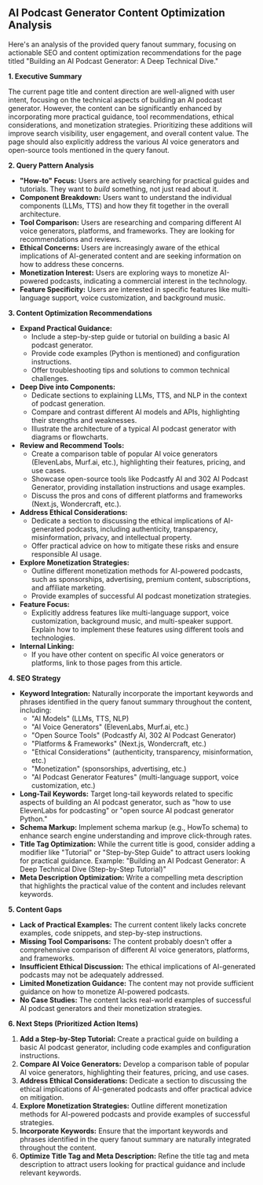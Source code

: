 ## AI Podcast Generator Content Optimization Analysis

Here's an analysis of the provided query fanout summary, focusing on actionable SEO and content optimization recommendations for the page titled "Building an AI Podcast Generator: A Deep Technical Dive."

**1. Executive Summary**

The current page title and content direction are well-aligned with user intent, focusing on the technical aspects of building an AI podcast generator. However, the content can be significantly enhanced by incorporating more practical guidance, tool recommendations, ethical considerations, and monetization strategies.  Prioritizing these additions will improve search visibility, user engagement, and overall content value.  The page should also explicitly address the various AI voice generators and open-source tools mentioned in the query fanout.

**2. Query Pattern Analysis**

*   **"How-to" Focus:** Users are actively searching for practical guides and tutorials. They want to *build* something, not just read about it.
*   **Component Breakdown:**  Users want to understand the individual components (LLMs, TTS) and how they fit together in the overall architecture.
*   **Tool Comparison:**  Users are researching and comparing different AI voice generators, platforms, and frameworks. They are looking for recommendations and reviews.
*   **Ethical Concerns:**  Users are increasingly aware of the ethical implications of AI-generated content and are seeking information on how to address these concerns.
*   **Monetization Interest:**  Users are exploring ways to monetize AI-powered podcasts, indicating a commercial interest in the technology.
*   **Feature Specificity:** Users are interested in specific features like multi-language support, voice customization, and background music.

**3. Content Optimization Recommendations**

*   **Expand Practical Guidance:**
    *   Include a step-by-step guide or tutorial on building a basic AI podcast generator.
    *   Provide code examples (Python is mentioned) and configuration instructions.
    *   Offer troubleshooting tips and solutions to common technical challenges.
*   **Deep Dive into Components:**
    *   Dedicate sections to explaining LLMs, TTS, and NLP in the context of podcast generation.
    *   Compare and contrast different AI models and APIs, highlighting their strengths and weaknesses.
    *   Illustrate the architecture of a typical AI podcast generator with diagrams or flowcharts.
*   **Review and Recommend Tools:**
    *   Create a comparison table of popular AI voice generators (ElevenLabs, Murf.ai, etc.), highlighting their features, pricing, and use cases.
    *   Showcase open-source tools like Podcastfy AI and 302 AI Podcast Generator, providing installation instructions and usage examples.
    *   Discuss the pros and cons of different platforms and frameworks (Next.js, Wondercraft, etc.).
*   **Address Ethical Considerations:**
    *   Dedicate a section to discussing the ethical implications of AI-generated podcasts, including authenticity, transparency, misinformation, privacy, and intellectual property.
    *   Offer practical advice on how to mitigate these risks and ensure responsible AI usage.
*   **Explore Monetization Strategies:**
    *   Outline different monetization methods for AI-powered podcasts, such as sponsorships, advertising, premium content, subscriptions, and affiliate marketing.
    *   Provide examples of successful AI podcast monetization strategies.
*   **Feature Focus:**
    *   Explicitly address features like multi-language support, voice customization, background music, and multi-speaker support.  Explain how to implement these features using different tools and technologies.
*   **Internal Linking:**
    *   If you have other content on specific AI voice generators or platforms, link to those pages from this article.

**4. SEO Strategy**

*   **Keyword Integration:**  Naturally incorporate the important keywords and phrases identified in the query fanout summary throughout the content, including:
    *   "AI Models" (LLMs, TTS, NLP)
    *   "AI Voice Generators" (ElevenLabs, Murf.ai, etc.)
    *   "Open Source Tools" (Podcastfy AI, 302 AI Podcast Generator)
    *   "Platforms & Frameworks" (Next.js, Wondercraft, etc.)
    *   "Ethical Considerations" (authenticity, transparency, misinformation, etc.)
    *   "Monetization" (sponsorships, advertising, etc.)
    *   "AI Podcast Generator Features" (multi-language support, voice customization, etc.)
*   **Long-Tail Keywords:** Target long-tail keywords related to specific aspects of building an AI podcast generator, such as "how to use ElevenLabs for podcasting" or "open source AI podcast generator Python."
*   **Schema Markup:** Implement schema markup (e.g., HowTo schema) to enhance search engine understanding and improve click-through rates.
*   **Title Tag Optimization:** While the current title is good, consider adding a modifier like "Tutorial" or "Step-by-Step Guide" to attract users looking for practical guidance.  Example: "Building an AI Podcast Generator: A Deep Technical Dive (Step-by-Step Tutorial)"
*   **Meta Description Optimization:** Write a compelling meta description that highlights the practical value of the content and includes relevant keywords.

**5. Content Gaps**

*   **Lack of Practical Examples:** The current content likely lacks concrete examples, code snippets, and step-by-step instructions.
*   **Missing Tool Comparisons:**  The content probably doesn't offer a comprehensive comparison of different AI voice generators, platforms, and frameworks.
*   **Insufficient Ethical Discussion:** The ethical implications of AI-generated podcasts may not be adequately addressed.
*   **Limited Monetization Guidance:** The content may not provide sufficient guidance on how to monetize AI-powered podcasts.
*   **No Case Studies:** The content lacks real-world examples of successful AI podcast generators and their monetization strategies.

**6. Next Steps (Prioritized Action Items)**

1.  **Add a Step-by-Step Tutorial:**  Create a practical guide on building a basic AI podcast generator, including code examples and configuration instructions.
2.  **Compare AI Voice Generators:**  Develop a comparison table of popular AI voice generators, highlighting their features, pricing, and use cases.
3.  **Address Ethical Considerations:**  Dedicate a section to discussing the ethical implications of AI-generated podcasts and offer practical advice on mitigation.
4.  **Explore Monetization Strategies:**  Outline different monetization methods for AI-powered podcasts and provide examples of successful strategies.
5.  **Incorporate Keywords:**  Ensure that the important keywords and phrases identified in the query fanout summary are naturally integrated throughout the content.
6.  **Optimize Title Tag and Meta Description:**  Refine the title tag and meta description to attract users looking for practical guidance and include relevant keywords.